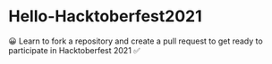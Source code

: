 # Hello-Hacktoberfest2021
😀 Learn to fork a repository and create a pull request to get ready to participate in Hacktoberfest 2021 ✅
